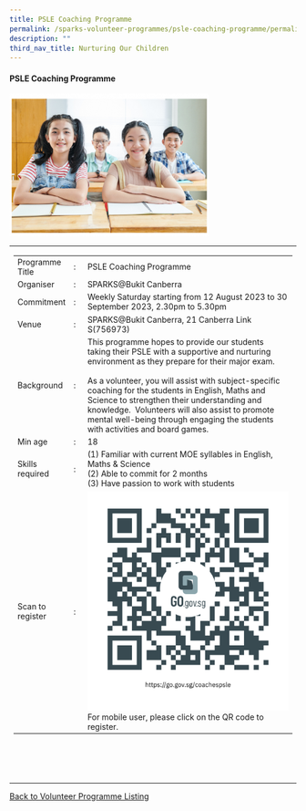 ```yaml
---
title: PSLE Coaching Programme
permalink: /sparks-volunteer-programmes/psle-coaching-programme/permalink/
description: ""
third_nav_title: Nurturing Our Children
---
```

#### PSLE Coaching Programme

<img style="width:350px;height:250px;" src="/images/SPARKS@Bukit%20Canberra/psle%20coaching%20programme.png">
<table width="100%" border="0">
	<tbody><tr>						
		<td width="60%">
			<table width="100%" border="0">
				<tbody><tr>
					<td width="20%">
						Programme Title
					</td>
					<td width="5%">
						:
					</td>
					<td>
						PSLE Coaching Programme 
					</td>
				</tr>
					<tr><td width="20%">
						Organiser
					</td>
					<td width="5%">
						:
					</td>
					<td>
						  SPARKS@Bukit Canberra
					</td>
				</tr>
				<tr>
					<td width="20%">
						Commitment
					</td>
					<td width="5%">
						:
					</td>
					<td width="75%">
						    Weekly Saturday starting from 12 August 2023 to 30 September 2023, 2.30pm to 5.30pm 
					</td>
				</tr>
				<tr>
					<td width="20%">
					 Venue
					</td>
					<td width="5%">
						:
					</td>
					<td width="75%">
					   SPARKS@Bukit Canberra, 21 Canberra Link S(756973)
					</td>
				</tr>
				<tr>
					<td width="20%">
						Background
					</td>
					<td width="5%">
						:
					</td>
					<td width="75%">
						           This programme hopes to provide our students taking their PSLE with a supportive and nurturing environment as they prepare for their major exam.&nbsp;<br><br>
As a volunteer, you will assist with subject-specific coaching for the students in English, Maths and Science to strengthen their understanding and knowledge.&nbsp; Volunteers will also assist to promote mental well-being through engaging the students with activities and board games.  
					</td>
				</tr>
				<tr>
					<td width="20%">
						Min age
					</td>
					<td width="5%">
						:
					</td>
					<td width="75%">
						18
					</td>
				</tr>
		<tr>
					<td width="20%">
						Skills required
					</td>
					<td width="5%">
						:
					</td>
					<td>
						(1) Familiar with current MOE syllables in English, Maths &amp; Science <br>
(2) Able to commit for 2 months <br>
(3) Have passion to work with students
			</td>
				</tr>
		<tr>
					<td width="20%">
						Scan to register
					</td>
					<td width="5%">
						:
					</td>
					<td><a href="https://form.gov.sg/64ae185667c1790011ea948e">
						<img style="width=60px;height=60px;" src="/images/SPARKS@Bukit%20Canberra/psle%20coaching%20programme%20qr.png"></a><br>
						For mobile user, please click on the QR code to register.
			</td>
				</tr>
</tbody></table>


<br>
			<br>
			<br>
			<br>
			
</td></tr></tbody></table>
<a href="/our-programmes/sparks-bukit-canberra/volunteering-opportunities/">
	Back to Volunteer Programme Listing</a>